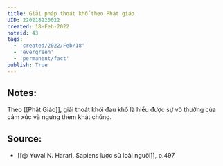 ```yaml
---
title: Giải pháp thoát khổ theo Phật giáo
UID: 220218220022
created: 18-Feb-2022
noteid: 43
tags:
  - 'created/2022/Feb/18'
  - 'evergreen'
  - 'permanent/fact'
publish: True
---
```

## Notes:
Theo [[Phật Giáo]], giải thoát khỏi đau khổ là hiểu được sự vô thường của cảm xúc và ngưng thèm khát chúng.

## Source:
- [[@ Yuval N. Harari, Sapiens lược sử loài người]], p.497


